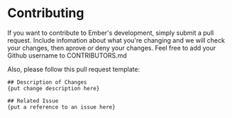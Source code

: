 # Contributing

If you want to contribute to Ember's development, simply submit a pull request. Include infomation about what you're changing and we will check your changes, then aprove or deny your changes. Feel free to add your Github username to CONTRIBUTORS.md

Also, please follow this pull request template:

```
## Description of Changes
{put change description here}

## Related Issue
{put a reference to an issue here}
```